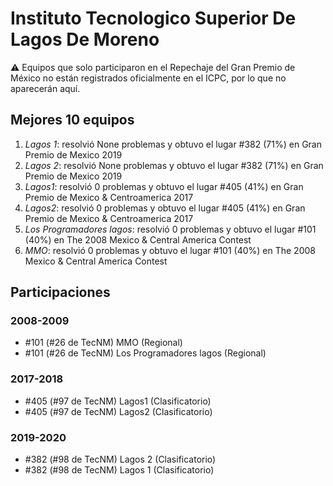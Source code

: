 # Instituto Tecnologico Superior De Lagos De Moreno

:warning: Equipos que solo participaron en el Repechaje del Gran Premio de México no están registrados oficialmente en el ICPC, por lo que no aparecerán aquí.

## Mejores 10 equipos

1. _Lagos 1_: resolvió None problemas y obtuvo el lugar #382 (71%) en Gran Premio de Mexico 2019
1. _Lagos 2_: resolvió None problemas y obtuvo el lugar #382 (71%) en Gran Premio de Mexico 2019
1. _Lagos1_: resolvió 0 problemas y obtuvo el lugar #405 (41%) en Gran Premio de Mexico & Centroamerica 2017
1. _Lagos2_: resolvió 0 problemas y obtuvo el lugar #405 (41%) en Gran Premio de Mexico & Centroamerica 2017
1. _Los Programadores lagos_: resolvió 0 problemas y obtuvo el lugar #101 (40%) en The 2008 Mexico & Central America Contest
1. _MMO_: resolvió 0 problemas y obtuvo el lugar #101 (40%) en The 2008 Mexico & Central America Contest

## Participaciones

### 2008-2009

- #101 (#26 de TecNM) MMO (Regional)
- #101 (#26 de TecNM) Los Programadores lagos (Regional)

### 2017-2018

- #405 (#97 de TecNM) Lagos1 (Clasificatorio)
- #405 (#97 de TecNM) Lagos2 (Clasificatorio)

### 2019-2020

- #382 (#98 de TecNM) Lagos 2 (Clasificatorio)
- #382 (#98 de TecNM) Lagos 1 (Clasificatorio)



